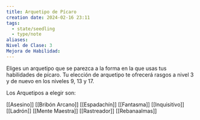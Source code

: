 ```yaml
---
title: Arquetipo de Pícaro
creation date: 2024-02-16 23:11
tags:
  - state/seedling
  - type/note
aliases: 
Nivel de Clase: 3
Mejora de Habilidad:
---
```

Eliges un arquetipo que se parezca a la forma en la que usas tus habilidades de pícaro. Tu elección
de arquetipo te ofrecerá rasgos a nivel 3 y de nuevo en los niveles 9, 13 y 17.

Los Arquetipos a elegir son:

[[Asesino]]
[[Bribón Arcano]]
[[Espadachín]]
[[Fantasma]]
[[Inquisitivo]]
[[Ladrón]]
[[Mente Maestra]]
[[Rastreador]]
[[Rebanaalmas]]